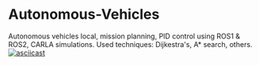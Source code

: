 # Autonomous-Vehicles
Autonomous vehicles local, mission planning, PID control using ROS1 & ROS2, CARLA simulations.
Used techniques: Dijkestra's, A* search, others.
[![asciicast](https://asciinema.org/a/113463.png)](https://asciinema.org/a/113463)

